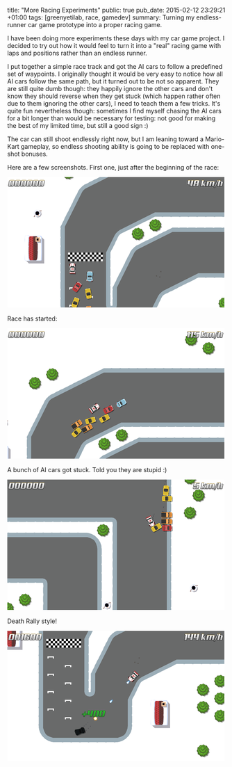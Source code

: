 title: "More Racing Experiments"
public: true
pub_date: 2015-02-12 23:29:21 +01:00
tags: [greenyetilab, race, gamedev]
summary: Turning my endless-runner car game prototype into a proper racing game.

I have been doing more experiments these days with my car game project. I decided to try out how it would feel to turn it into a "real" racing game with laps and positions rather than an endless runner.

I put together a simple race track and got the AI cars to follow a predefined set of waypoints. I originally thought it would be very easy to notice how all AI cars follow the same path, but it turned out to be not so apparent. They are still quite dumb though: they happily ignore the other cars and don't know they should reverse when they get stuck (which happen rather often due to them ignoring the other cars), I need to teach them a few tricks. It's quite fun nevertheless though: sometimes I find myself chasing the AI cars for a bit longer than would be necessary for testing: not good for making the best of my limited time, but still a good sign :)

The car can still shoot endlessly right now, but I am leaning toward a Mario-Kart gameplay, so endless shooting ability is going to be replaced with one-shot bonuses.

Here are a few screenshots. First one, just after the beginning of the race:

[![3 - 2 - 1 - Go!](thumb-3-2-1-go.png)](3-2-1-go.png)

Race has started:

[![Racing](thumb-racing.png)](racing.png)

A bunch of AI cars got stuck. Told you they are stupid :)

[![Stupid AI](thumb-stupid-ai.png)](stupid-ai.png)

Death Rally style!

[![Death Rally Style!](thumb-death-rally-style.png)](death-rally-style.png)
